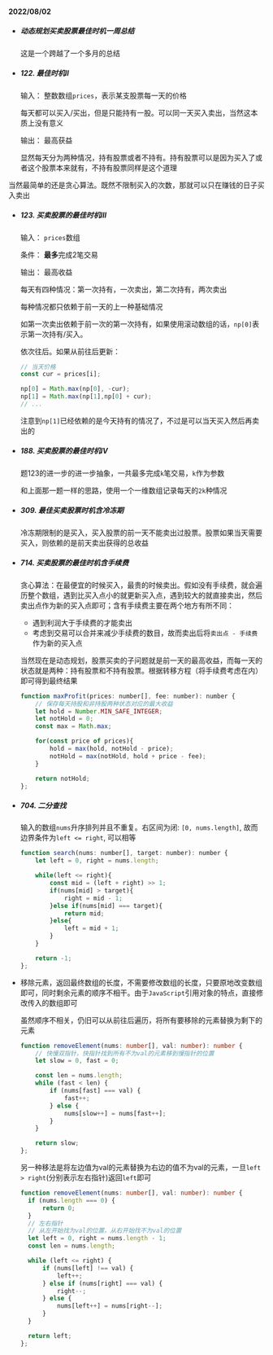 #### 2022/08/02

* ##### 动态规划买卖股票最佳时机一周总结

  这是一个跨越了一个多月的总结

* ##### 122. 最佳时机Ⅱ

  输入： 整数数组`prices`，表示某支股票每一天的价格

  每天都可以买入/买出，但是只能持有一股。可以同一天买入卖出，当然这本质上没有意义

  输出： 最高获益

  显然每天分为两种情况，持有股票或者不持有。持有股票可以是因为买入了或者这个股票本来就有，不持有股票同样是这个道理

​	当然最简单的还是贪心算法。既然不限制买入的次数，那就可以只在赚钱的日子买入卖出

* ##### 123. 买卖股票的最佳时机Ⅲ

  输入： `prices`数组

  条件： **最多**完成2笔交易

  输出： 最高收益

  每天有四种情况：第一次持有，一次卖出，第二次持有，两次卖出
  
  每种情况都只依赖于前一天的上一种基础情况
  
  如第一次卖出依赖于前一次的第一次持有，如果使用滚动数组的话，`np[0]`表示第一次持有/买入。
  
  依次往后。如果从前往后更新：
  
  ```js
  // 当天价格
  const cur = prices[i];
  
  np[0] = Math.max(np[0], -cur);
  np[1] = Math.max(np[1],np[0] + cur);
  // ...
  ```
  
  注意到`np[1]`已经依赖的是今天持有的情况了，不过是可以当天买入然后再卖出的

* ##### 188.  买卖股票的最佳时机Ⅳ

  题123的进一步的进一步抽象，一共最多完成`k`笔交易，`k`作为参数

  和上面那一题一样的思路，使用一个一维数组记录每天的`2k`种情况

* ##### 309. 最佳买卖股票时机含冷冻期

  冷冻期限制的是买入，买入股票的前一天不能卖出过股票。股票如果当天需要买入，则依赖的是前天卖出获得的总收益

* ##### 714. 买卖股票的最佳时机含手续费

  贪心算法：在最便宜的时候买入，最贵的时候卖出。假如没有手续费，就会遍历整个数组，遇到比买入点小的就更新买入点，遇到较大的就直接卖出，然后卖出点作为新的买入点即可；含有手续费主要在两个地方有所不同：

  * 遇到利润大于手续费的才能卖出
  * 考虑到交易可以合并来减少手续费的数目，故而卖出后将`卖出点 - 手续费`作为新的买入点

  当然现在是动态规划，股票买卖的子问题就是前一天的最高收益，而每一天的状态就是两种：持有股票和不持有股票。根据转移方程（将手续费考虑在内）即可得到最终结果

  ```js
  function maxProfit(prices: number[], fee: number): number {
      // 保存每天持股和非持股两种状态对应的最大收益
      let hold = Number.MIN_SAFE_INTEGER;
      let notHold = 0;
      const max = Math.max;
  
      for(const price of prices){
          hold = max(hold, notHold - price);
          notHold = max(notHold, hold + price - fee);
      }
  
      return notHold;
  };
  ```

* ##### 704. 二分查找

  输入的数组`nums`升序排列并且不重复。右区间为闭: `[0, nums.length]`, 故而边界条件为`left <= right`, 可以相等

  ```js
  function search(nums: number[], target: number): number {
      let left = 0, right = nums.length;
  
      while(left <= right){
          const mid = (left + right) >> 1;
          if(nums[mid] > target){
              right = mid - 1;
          }else if(nums[mid] === target){
              return mid;
          }else{
              left = mid + 1;
          }
      }
  
      return -1;
  };
  ```

* 移除元素，返回最终数组的长度，不需要修改数组的长度，只要原地改变数组即可，同时剩余元素的顺序不相干。由于`JavaScript`引用对象的特点，直接修改传入的数组即可

  虽然顺序不相关，仍旧可以从前往后遍历，将所有要移除的元素替换为剩下的元素

  ```ts
  function removeElement(nums: number[], val: number): number {
      // 快慢双指针，快指针找到所有不为val的元素移到慢指针的位置
      let slow = 0, fast = 0;
  
      const len = nums.length;
      while (fast < len) {
          if (nums[fast] === val) {
              fast++;
          } else {
              nums[slow++] = nums[fast++];
          }
      }
  
      return slow;
  };
  ```
  另一种移法是将左边值为val的元素替换为右边的值不为val的元素，一旦`left > right`(分别表示左右指针)返回`left`即可
  ```ts
  function removeElement(nums: number[], val: number): number {
    if (nums.length === 0) {
        return 0;
    }
    // 左右指针
    // 从左开始找为val的位置，从右开始找不为val的位置
    let left = 0, right = nums.length - 1;
    const len = nums.length;

    while (left <= right) {
        if (nums[left] !== val) {
            left++;
        } else if (nums[right] === val) {
            right--;
        } else {
            nums[left++] = nums[right--];
        }
    }

    return left;
  };
  ```

  







